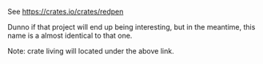 See https://crates.io/crates/redpen

Dunno if that project will end up being interesting, but in the
meantime, this name is a almost identical to that one.

Note: crate living will located under the above link.
